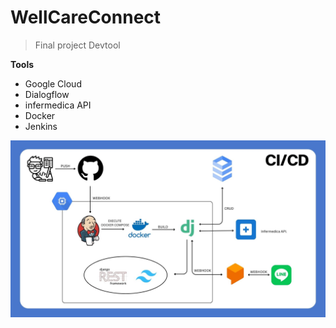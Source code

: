 # WellCareConnect
> Final project Devtool

**Tools** 
* Google Cloud
* Dialogflow
* infermedica API
* Docker
* Jenkins

![CICD](WELLCARE.jpg)
